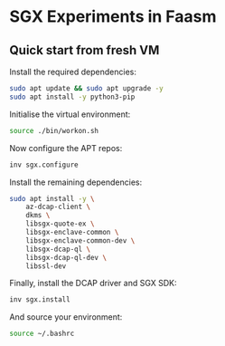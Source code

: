 # SGX Experiments in Faasm

## Quick start from fresh VM

Install the required dependencies:
```bash
sudo apt update && sudo apt upgrade -y
sudo apt install -y python3-pip
```

Initialise the virtual environment:
```bash
source ./bin/workon.sh
```

Now configure the APT repos:
```bash
inv sgx.configure
```

Install the remaining dependencies:
```bash
sudo apt install -y \
    az-dcap-client \
    dkms \
    libsgx-quote-ex \
    libsgx-enclave-common \
    libsgx-enclave-common-dev \
    libsgx-dcap-ql \
    libsgx-dcap-ql-dev \
    libssl-dev
```

Finally, install the DCAP driver and SGX SDK:
```bash
inv sgx.install
```

And source your environment:
```bash
source ~/.bashrc
```
